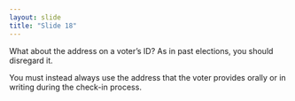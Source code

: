 ```yaml
---
layout: slide
title: "Slide 18"
---
```


What about the address on a voter’s ID? As in past elections, you should disregard it.

You must instead always use the address that the voter provides orally or in writing during the check-in process.
